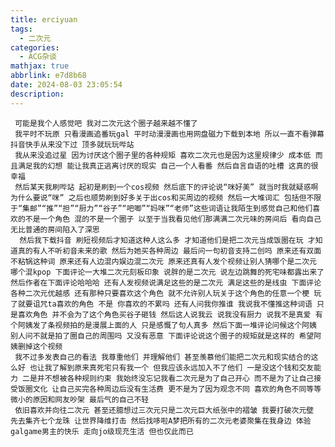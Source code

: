 ```yaml
---
title: erciyuan
tags:
  - 二次元
categories:
  - ACG杂谈
mathjax: true
abbrlink: e7d8b68
date: 2024-08-03 23:05:54
description:
---
```

     可能是我个人感觉吧 我对二次元这个圈子越来越不懂了
     我平时不玩原 只看漫画追番玩gal 平时动漫漫画也用网盘磁力下载到本地 所以一直不看弹幕 抖音快手从来没下过 顶多就玩玩哔站
     我从来没追过星 因为讨厌这个圈子里的各种规矩 喜欢二次元也是因为这里规律少 成本低 而且满足我的幻想 能让我真正逃离讨厌的现实 自己一个人看番 然后自言自语的吐槽 这真的很幸福
     然后某天我刷哔站 起初是刷到一个cos视频 然后底下的评论说“咪好美” 就当时我就疑惑啊 为什么要说“咪” 之后也顺势刷到好多关于出cos和买周边的视频 然后一大堆词汇 包括但不限于“集邮”“推”“担”“厨力”“谷子”“吧唧”“妈咪”“老师”这些词语让我陌生到感觉自己和他们喜欢的不是一个角色 混的不是一个圈子 以至于当我看见他们那满满二次元味的房间后 看向自己无比普通的房间陷入了深思
      然后我下载抖音 刷短视频后才知道这种人这么多 才知道他们是把二次元当成饭圈在玩 才知道真的有人不听初音未来的歌 然后为她买各种周边 最后问一句初音支持二创吗 原来还有双面不粘锅这种词 原来还有人边混内娱边混二次元 原来还真有人发个视频让别人猜哪个是二次元 哪个混kpop 下面评论一大堆二次元刻板印象 说胖的是二次元 说左边跳舞的死宅味都露出来了 然后作者在下面评论哈哈哈 还有人发视频说满足这些的是二次元 满足这些的是线虫 下面评论各种二次元优越感 还有那种只要喜欢这个角色 就不允许别人玩关于这个角色的任意一个梗 玩了就要诅咒ta喜欢的角色 不是 你喜欢的不累吗 还有人问我你推谁 我说我不懂推这种词语 只是喜欢角色 并不会为了这个角色买谷子砸钱 然后这人说我云 说我没有厨力 说我不是真爱 有个阿姨发了条视频拍的是漫展上面的人 只是感慨了句人真多 然后下面一堆评论问候这个阿姨 别人问不就是拍了圈自己的周围吗 又没有恶意 下面评论说这个圈子的规矩就是这样的 希望阿姨删掉这个视频
     我不过多发表自己的看法 我尊重他们 并理解他们 甚至羡慕他们能把二次元和现实结合的这么好 也让我了解到原来真死宅只有我一个 但我应该永远加入不了他们 一是没这个钱和交友能力 二是并不想被各种规则约束 我始终没忘记我看二次元是为了自己开心 而不是为了让自己接受饭圈文化 让自己买完各种周边后没有生活费 更不是为了因为观念不同 喜欢的角色不同等等微小的原因和网友吵架 最后气的自己不轻
     依旧喜欢并向往二次元 甚至还臆想过三次元只是二次元巨大纸张中的褶皱 我要打破次元壁 先去集齐七个龙珠 让世界降维打击 然后找哆啦A梦把所有的二次元老婆聚集在我身边 体验galgame男主的快乐 走向jo级现充生活 但也仅此而已

